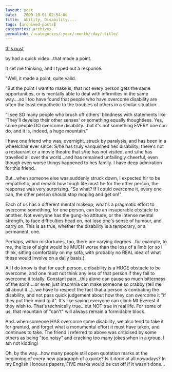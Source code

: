```yaml
---
layout: post
date:	2009-10-01 02:54:00
title:  Ability, Disability....
tags: [archived-posts]
categories: archives
permalink: /:categories/:year/:month/:day/:title/
---
```

<a href="http://premkudva.livejournal.com/1209425.html"> this post </a>

by <lj user="premkudva">  had a quick video...that made a point.

It set me thinking, and I typed out a response:


"Well, it made a point, quite valid.

"But the point I want to make is, that not every person gets the same opportunities, or is mentally able to deal with infirmities in the same way....so I too have found that people who have overcome disability are often the least empathetic to the troubles of others in a similar situation.

"I see SO many people who brush off others' blindness with statements like 'They'll develop their other senses' or something equally thoughtless. Yes, some people DO overcome disability...but it's not something EVERY one can do, and it is, indeed, a huge mountain."

I have one friend who was, overnight, struck by paralysis, and has been in a wheelchair ever since. S/he has truly vanquished hes disability; there's not a restaurant or a movie theatre that s/he has not visited, and s/he has travelled all over the world...and has remained unfailingly cheerful, even though even worse things happened to hes family. I have deep admiration for this friend.

But...when someone else was suddenly struck down, I expected hir to be empathetic, and remark how tough life must be for the other person, the response was very surprising. "So what? If I could overcome it, every one can, the other person should stop moping and get on!"

Each of us has a different mental makeup; what's a pragmatic effort to overcome something, for one person, can be an insuperable obstacle to another. Not everyone has the gung-ho attitude, or the intense mental strength, to face difficulties head on, not lose one's sense of humour, and carry on. This is as true, whether the disability is a temporary, or a permanent, one.

Perhaps, within misfortunes, too, there are varying degrees...for example, to me, the loss of sight would be MUCH worse than the loss of a limb (or so I think, sitting comfortably on my sofa, with probably no REAL idea of what these would involve on a daily  basis.)

All I do know is that for each person, a disability is a HUGE obstacle to be overcome, and one must not think any less of that person if they fail to overcome it totally. Constant pain...this alone can cause so much bitterness of the spirit....or even just insomnia can make someone so crabby (tell me all about it...)..we have to respect the fact that a person is combating the disability, and not pass quick judgement about how they can overcome it "if they put their mind to it". It's like saying everyone can climb Mt Everest if they wish to. That's technically true...but NOT true in real life. For some of us, that mountain of "can't" will always remain a formidable block.

And..when someone HAS overcome some disability, we also tend to take it for granted, and forget what a monumental effort it must have taken, and continues to take. The friend I referred to above was criticised by some others as being "too noisy" and cracking too many jokes when in a group, I am not kidding!


Oh, by the way...how many people still open quotation marks at the beginning of every new paragraph of a quote? Is it done at all nowadays? In my English Honours papers, FIVE marks would be cut off if it wasn't done...
